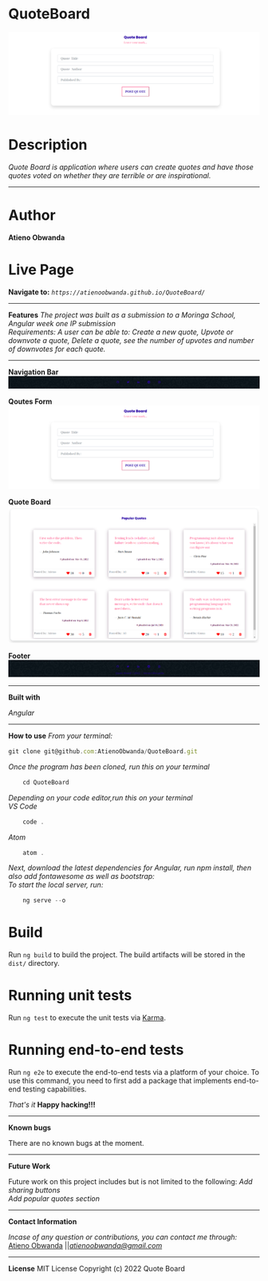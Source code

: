  # QuoteBoard
![Alt text](/src/assets/main.png?raw=true "Optional Title")


# Description
*Quote Board is application where users can create quotes and have those quotes voted on whether they are terrible or are inspirational.*
****
# Author
 **Atieno Obwanda**

# Live Page

**Navigate to:** *`https://atienoobwanda.github.io/QuoteBoard/`*

****
**Features**
*The project was built as a submission to a Moringa School, Angular week one IP submission* <br/>
*Requirements: A user can be able to: Create a new quote, Upvote or downvote a quote, Delete a quote, see the number of upvotes and number of downvotes for each quote.*
****

**Navigation Bar**
![Alt text](/src/assets/nav.png?raw=true "Optional Title")

**Qoutes Form**
![Alt text](/src/assets/main.png?raw=true "Optional Title")

**Quote Board**
![Alt text](/src/assets/qb2.png?raw=true "Optional Title")

**Footer**
![Alt text](/src/assets/footer.png?raw=true "Optional Title")
****
**Built with**

*Angular*
****

**How to use**
*From your terminal:* </br>
```js
git clone git@github.com:AtienoObwanda/QuoteBoard.git
```
*Once the program has been cloned, run this on your terminal* </br>
```js
    cd QuoteBoard
```
*Depending on your code editor,run this on your terminal* </br>
*VS Code*
```js
    code .
```
*Atom* 
```js
    atom .
```
*Next, download the latest dependencies for Angular, run npm install, then also add fontawesome as well as bootstrap:* </br>
*To start the local server, run:*
```js
    ng serve --o
```

# Build

Run `ng build` to build the project. The build artifacts will be stored in the `dist/` directory.

# Running unit tests

Run `ng test` to execute the unit tests via [Karma](https://karma-runner.github.io).

# Running end-to-end tests

Run `ng e2e` to execute the end-to-end tests via a platform of your choice. To use this command, you need to first add a package that implements end-to-end testing capabilities.

*That's it* **Happy hacking!!!**

****

**Known bugs**

There are no known bugs at the moment.</br>
****
 **Future Work**

Future work on this project includes but is not limited to the following:
*Add sharing buttons* <br/>
*Add popular quotes section*
****
**Contact Information**

*Incase of any question or contributions, you can contact me through:*
 [Atieno Obwanda](https://github.com/AtienoObwanda) ||*atienoobwanda@gmail.com* </br>

****

 **License**
MIT License
Copyright (c) 2022 Quote Board
